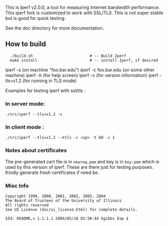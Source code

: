 This is Iperf v2.0.0, a tool for measuring Internet bandwidth performance. This iperf fork is customized to work with SSL/TLS. This is not super stable but is good for quick testing.

See the doc directory for more documentation. 

## How to build 
```
  ./build.sh                         # -- Build Iperf
  make install                       # -- install Iperf, if desired
```

  iperf -s               (on machine "foo.bar.edu")
  iperf -c foo.bar.edu   (on some other machine)
  iperf -h               (for help screen)
  iperf -v               (for version information)
  iperf -tls=v1.2        (for running in TLS mode)

Examples for testing iperf with ssl/tls :

### In server mode:
```
./src/iperf --tls=v1.2 -s
```

### In client mode :
```
./src/iperf --tls=v1.2 --ktls -c <ip> -t 60 -i 1
```

### Notes about certificates

The pre-generated cert file is in ```newreq.pem``` and key is in ```key.pem``` which is used by this version of iperf. These are there just for testing purposes. Kindly generate fresh certificates if need be.

### Misc Info 
```
Copyright 1999, 2000, 2001, 2002, 2003, 2004
The Board of Trustees of the University of Illinois
All rights reserved
See UI License (doc/ui_license.html) for complete details.

$Id: README,v 1.1.1.1 2004/05/18 01:50:44 kgibbs Exp $
```
